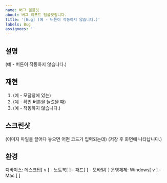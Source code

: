```yaml
---
name: 버그 템플릿
about: 버그 리포트 템플릿입니다.
title: '[Bug] (예 - 버튼이 작동하지 않습니다.)'
labels: Bug
assignees: ''
---
```


## 설명

(예 - 버튼이 작동하지 않습니다.)

## 재현

1. (예 - 모달창에 있는)
2. (예 - 확인 버튼을 눌렀을 때)
3. (예 - 작동하지 않습니다.)

## 스크린샷

(이미지 파일을 끌어다 놓으면 어떤 코드가 입력되는데)
(저장 후 화면에 나타납니다.)

## 환경

디바이스: 데스크탑[ v ] - 노트북[ ] - 패드[ ] - 모바일[ ]
운영체제: Windows[ v ] - Mac [ ]
